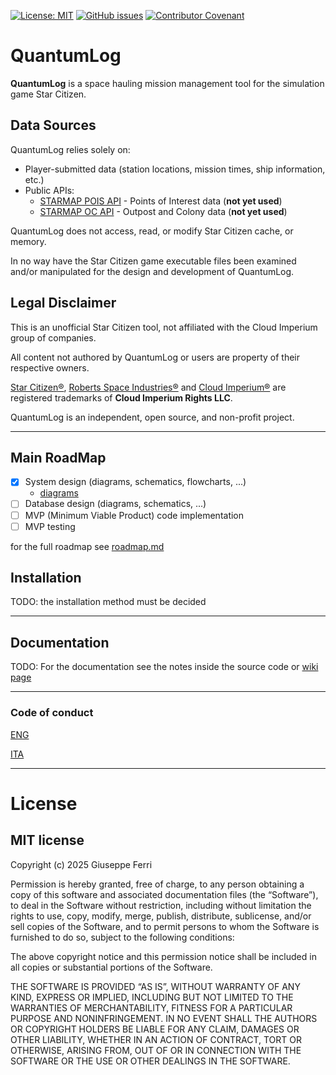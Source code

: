 [![License: MIT](https://img.shields.io/badge/License-MIT-yellow.svg)](https://opensource.org/licenses/MIT)
[![GitHub issues](https://img.shields.io/github/issues/JoeFerri/QuantumLog)](https://github.com/JoeFerri/QuantumLog/issues)
[![Contributor Covenant](https://img.shields.io/badge/Contributor%20Covenant-2.0-4baaaa.svg)](code_of_conduct-eng.md)

# QuantumLog
**QuantumLog** is a space hauling mission management tool for the simulation game Star Citizen.

## Data Sources

QuantumLog relies solely on:
- Player-submitted data (station locations, mission times, ship information, etc.)
- Public APIs:
  - [STARMAP POIS API](https://starmap.space/api/v3/pois/index.php) - Points of Interest data (**not yet used**)
  - [STARMAP OC API](https://starmap.space/api/v3/oc/index.php) - Outpost and Colony data (**not yet used**)

QuantumLog does not access, read, or modify Star Citizen cache, or memory.

In no way have the Star Citizen game executable files been examined and/or manipulated for the design and development of QuantumLog.

## Legal Disclaimer

This is an unofficial Star Citizen tool, not affiliated with the Cloud Imperium group of companies.

All content not authored by QuantumLog or users are property of their respective owners.

[Star Citizen®](https://robertsspaceindustries.com/en/star-citizen), [Roberts Space Industries®](https://robertsspaceindustries.com) and [Cloud Imperium®](https://cloudimperiumgames.com/) are registered trademarks of **Cloud Imperium Rights LLC**. 

QuantumLog is an independent, open source, and non-profit project.


---

## Main RoadMap
- [x] System design (diagrams, schematics, flowcharts, ...)
    - [diagrams](https://github.com/JoeFerri/QuantumLog/tree/main/out)
- [ ] Database design (diagrams, schematics, ...)
- [ ] MVP (Minimum Viable Product) code implementation
- [ ] MVP testing

for the full roadmap see [roadmap.md](roadmap.md)


## Installation
TODO: the installation method must be decided

---

## Documentation
TODO: For the documentation see the notes inside the source code or [wiki page](https://github.com/JoeFerri/QuantumLog/wiki)

---

### Code of conduct
[ENG](code_of_conduct-eng.md)

[ITA](code_of_conduct-ita.md)

---

# License 

## MIT license 

Copyright (c) 2025 Giuseppe Ferri

Permission is hereby granted, free of charge, to any person obtaining a copy of this software and associated documentation files (the “Software”), to deal in the Software without restriction, including without limitation the rights to use, copy, modify, merge, publish, distribute, sublicense, and/or sell copies of the Software, and to permit persons to whom the Software is furnished to do so, subject to the following conditions:

The above copyright notice and this permission notice shall be included in all copies or substantial portions of the Software.

THE SOFTWARE IS PROVIDED “AS IS”, WITHOUT WARRANTY OF ANY KIND, EXPRESS OR IMPLIED, INCLUDING BUT NOT LIMITED TO THE WARRANTIES OF MERCHANTABILITY, FITNESS FOR A PARTICULAR PURPOSE AND NONINFRINGEMENT. IN NO EVENT SHALL THE AUTHORS OR COPYRIGHT HOLDERS BE LIABLE FOR ANY CLAIM, DAMAGES OR OTHER LIABILITY, WHETHER IN AN ACTION OF CONTRACT, TORT OR OTHERWISE, ARISING FROM, OUT OF OR IN CONNECTION WITH THE SOFTWARE OR THE USE OR OTHER DEALINGS IN THE SOFTWARE.
